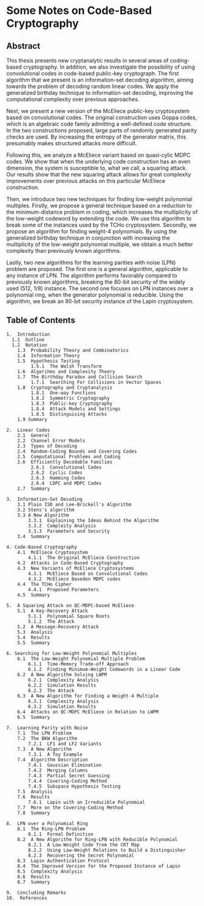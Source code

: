 # Some Notes on Code-Based Cryptography

## Abstract
This thesis presents new cryptanalytic results in several areas of coding- based cryptography. In addition, we also investigate the possibility of using convolutional codes in code-based public-key cryptograph. The first algorithm that we present is an information-set decoding algorithm, aiming towards the problem of decoding random linear codes. We apply the generalized birthday technique to information-set decoding, improving the computational complexity over previous approaches. 

Next, we present a new version of the McEliece public-key cryptosystem based on convolutional codes. The original construction uses Goppa codes, which is an algebraic code family admitting a well-defined code structure. In the two constructions proposed, large parts of randomly generated parity checks are used. By increasing the entropy of the generator matrix, this presumably makes structured attacks more difficult. 

Following this, we analyze a McEliece variant based on quasi-cylic MDPC codes. We show that when the underlying code construction has an even dimension, the system is susceptible to, what we call, a squaring attack. Our results show that the new squaring attack allows for great complexity improvements over previous attacks on this particular McEliece construction. 

Then, we introduce two new techniques for finding low-weight polynomial multiples. Firstly, we propose a general technique based on a reduction to the minimum-distance problem in coding, which increases the multiplicity of the low-weight codeword by extending the code. We use this algorithm to break some of the instances used by the TCHo cryptosystem. Secondly, we propose an algorithm for finding weight-4 polynomials. By using the generalized birthday technique in conjunction with increasing the multiplicity of the low-weight polynomial multiple, we obtain a much better complexity than previously known algorithms. 

Lastly, two new algorithms for the learning parities with noise (LPN) problem are proposed. The first one is a general algorithm, applicable to any instance of LPN. The algorithm performs favorably compared to previously known algorithms, breaking the 80-bit security of the widely used (512, 1/8) instance. The second one focuses on LPN instances over a polynomial ring, when the generator polynomial is reducible. Using the algorithm, we break an 80-bit security instance of the Lapin cryptosystem.

## Table of Contents
```
1.  Introduction
  1.1  Outline
  1.2  Notation
	1.3  Probability Theory and Combinatorics
	1.4  Information Theory
	1.5  Hypothesis Testing
	     1.5.1  The Walsh Transform
	1.6  Algorihms and Complexity Theory
	1.7  The Birthday Paradox and Collision Search
	     1.7.1  Searching For Collisions in Vector Spaces
	1.8  Cryptography and Cryptanalysis
	     1.8.1  One-way Functions
		 1.8.2  Symmetric Cryptography
		 1.8.3  Public-key Cryptography
		 1.8.4  Attack Models and Settings
		 1.8.5  Distinguising Attacks
	1.9 Summary

2.  Linear Codes
	2.1  General
	2.2  Channel Error Models
	2.3  Types of Decoding
	2.4  Random-Coding Bounds and Covering Codes
	2.5  Computational Problems and Coding
	2.6  Efficiently Decodable Families
	     2.6.1  Convolutional Codes
		 2.6.2  Cyclic Codes
		 2.6.3  Hamming Codes
		 2.6.4  LDPC and MDPC Codes
	2.7  Summary

3.  Information-Set Decoding
	3.1 Plain ISD and Lee-Brickell's Algorithm
	3.2 Stens's algorithm
	3.3 A New Algorithm
		3.3.1  Explaining the Ideas Behind the Algorithm
		3.3.2  Compleity Analysis
		3.3.3  Parameters and Security
	3.4  Summary

4. Code-Based Cryptography
	4.1  McEliece Cryptosystem
		4.1.1  The Original McEliece Construction
	4.2  Attacks in Code-Based Cryptography
	4.3  New Variants of McEliece Cryptosystems
		4.3.1  McEliece Based on Convolutional Codes
		4.3.2  McEliece Basedon MDPC codes
	4.4  The TCHo Cipher
		4.4.1  Proposed Parameters
	4.5  Summary

5.  A Squaring Attack on QC-MDPC-based McEliece
	5.1  A Key-Recovery Attack
		5.1.1  Polynomial Square Roots
		5.1.2  The Attack
	5.2  A Message-Recovery Attack
	5.3  Analysis
	5.4  Results
	5.5  Summary

6. Searching for Low-Weight Polynomial Multiples
	6.1  The Low-Weight Polynomial Multiple Problem
		6.1.1  Time-Memory Trade-off Approach
		6.1.2  Finding Minimum-Weight Codewords in a Linear Code
	6.2  A New Algorithm Solving LWPM
		6.2.1  Complexity Analysis
		6.2.2  Simulation Results
		6.2.3  The Attack
	6.3  A New Algorithm for Finding a Weight-4 Multiple
		6.3.1  Complexity Analysis
		6.3.2  Simulation Results
	6.4  Attacks on QC-MDPC McEliece in Relation to LWPM
	6.5  Summary
	
7.  Learning Parity with Noise
	7.1  The LPN Problem
	7.2  The BKW Algorithm
		7.2.1  LF1 and LF2 Variants
	7.3  A New Algorithm
		7.3.1  A Toy Example
	7.4  Algorithm Description
		7.4.1  Gaussian Elimination
		7.4.2  Merging Columns
		7.4.3  Partial Secret Guessing
		7.4.4  Covering-Coding Method
		7.4.5  Subspace Hypothesis Testing
	7.5  Analysis
	7.6  Results
		7.6.1  Lapin with an Irreducible Polynomial
	7.7  More on the Covering-Coding Method
	7.8  Summary

8.  LPN over a Polynomial Ring
	8.1  The Ring-LPN Problem
		8.1.1  Formal Definition
	8.2  A New Algorithm for Ring-LPN with Reducible Polynomial
		8.2.1  A Low-Weight Code from the CRT Map
		8.2.2  Using Low-Weight Relations to Build a Distinguisher
		8.2.3  Recovering the Secret Polynomial
	8.3  Lapin Authentication Protocol
	8.4  The Improved Version for the Proposed Instance of Lapin
	8.5  Complexity Analysis
	8.6  Results
	8.7  Summary
	
9.  Concluding Remarks
10.  References
```